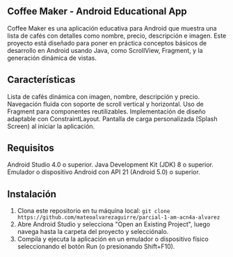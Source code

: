 ## Coffee Maker - Android Educational App
Coffee Maker es una aplicación educativa para Android que muestra una lista de cafés con detalles como nombre, precio, descripción e imagen. Este proyecto está diseñado para poner en práctica conceptos básicos de desarrollo en Android usando Java, como ScrollView, Fragment, y la generación dinámica de vistas.

## Características
Lista de cafés dinámica con imagen, nombre, descripción y precio.
Navegación fluida con soporte de scroll vertical y horizontal.
Uso de Fragment para componentes reutilizables.
Implementación de diseño adaptable con ConstraintLayout.
Pantalla de carga personalizada (Splash Screen) al iniciar la aplicación.

## Requisitos
Android Studio 4.0 o superior.
Java Development Kit (JDK) 8 o superior.
Emulador o dispositivo Android con API 21 (Android 5.0) o superior.

## Instalación
1. Clona este repositorio en tu máquina local: `git clone https://github.com/mateoalvarezaguirre/parcial-1-am-acn4a-alvarez`
2. Abre Android Studio y selecciona "Open an Existing Project", luego navega hasta la carpeta del proyecto y selecciónalo.
3. Compila y ejecuta la aplicación en un emulador o dispositivo físico seleccionando el botón Run (o presionando Shift+F10).
